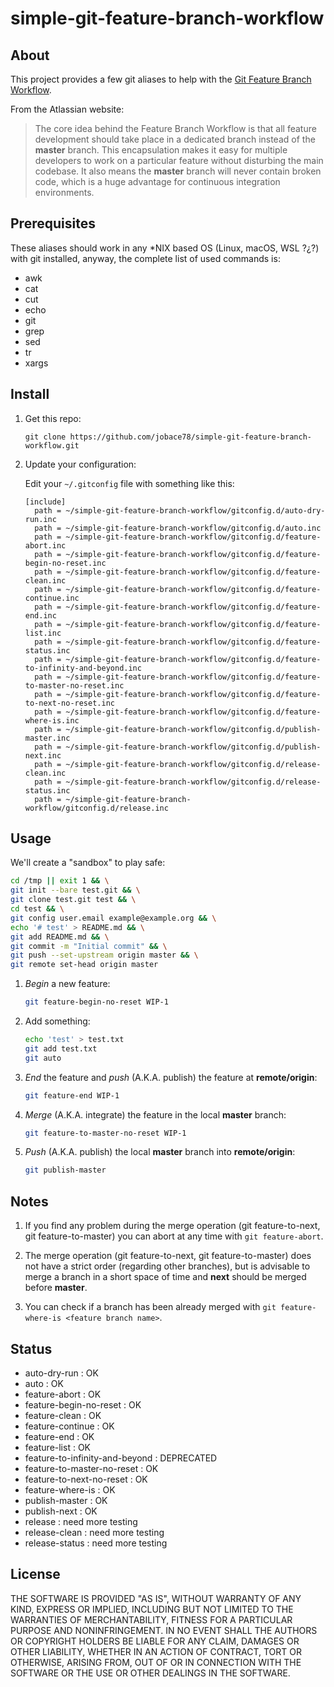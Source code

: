# simple-git-feature-branch-workflow

## About

This project provides a few git aliases to help with the [Git Feature Branch Workflow](https://www.atlassian.com/git/tutorials/comparing-workflows/feature-branch-workflow).

From the Atlassian website:

> The core idea behind the Feature Branch Workflow is that all feature development should take place in a dedicated branch instead of the **master** branch. This encapsulation makes it easy for multiple developers to work on a particular feature without disturbing the main codebase. It also means the **master** branch will never contain broken code, which is a huge advantage for continuous integration environments.

## Prerequisites

These aliases should work in any *NIX based OS (Linux, macOS, WSL ?¿?) with git installed, anyway, the complete list of used commands is:

* awk
* cat
* cut
* echo
* git
* grep
* sed
* tr
* xargs

## Install

  1. Get this repo:

      ```text
      git clone https://github.com/jobace78/simple-git-feature-branch-workflow.git
      ```

  2. Update your configuration:

      Edit your `~/.gitconfig` file with something like this:

      ```text
      [include]
        path = ~/simple-git-feature-branch-workflow/gitconfig.d/auto-dry-run.inc
        path = ~/simple-git-feature-branch-workflow/gitconfig.d/auto.inc
        path = ~/simple-git-feature-branch-workflow/gitconfig.d/feature-abort.inc
        path = ~/simple-git-feature-branch-workflow/gitconfig.d/feature-begin-no-reset.inc
        path = ~/simple-git-feature-branch-workflow/gitconfig.d/feature-clean.inc
        path = ~/simple-git-feature-branch-workflow/gitconfig.d/feature-continue.inc
        path = ~/simple-git-feature-branch-workflow/gitconfig.d/feature-end.inc
        path = ~/simple-git-feature-branch-workflow/gitconfig.d/feature-list.inc
        path = ~/simple-git-feature-branch-workflow/gitconfig.d/feature-status.inc
        path = ~/simple-git-feature-branch-workflow/gitconfig.d/feature-to-infinity-and-beyond.inc
        path = ~/simple-git-feature-branch-workflow/gitconfig.d/feature-to-master-no-reset.inc
        path = ~/simple-git-feature-branch-workflow/gitconfig.d/feature-to-next-no-reset.inc
        path = ~/simple-git-feature-branch-workflow/gitconfig.d/feature-where-is.inc
        path = ~/simple-git-feature-branch-workflow/gitconfig.d/publish-master.inc
        path = ~/simple-git-feature-branch-workflow/gitconfig.d/publish-next.inc
        path = ~/simple-git-feature-branch-workflow/gitconfig.d/release-clean.inc
        path = ~/simple-git-feature-branch-workflow/gitconfig.d/release-status.inc
        path = ~/simple-git-feature-branch-workflow/gitconfig.d/release.inc
      ```

## Usage

We'll create a "sandbox" to play safe:

```bash
cd /tmp || exit 1 && \
git init --bare test.git && \
git clone test.git test && \
cd test && \
git config user.email example@example.org && \
echo '# test' > README.md && \
git add README.md && \
git commit -m "Initial commit" && \
git push --set-upstream origin master && \
git remote set-head origin master
```

  1. *Begin* a new feature:

      ```bash
      git feature-begin-no-reset WIP-1
      ```

  2. Add something:

      ```bash
      echo 'test' > test.txt
      git add test.txt
      git auto
      ```

  3. *End* the feature and *push* (A.K.A. publish) the feature at **remote/origin**:

      ```bash
      git feature-end WIP-1
      ```

  4. *Merge* (A.K.A. integrate) the feature in the local **master** branch:

      ```bash
      git feature-to-master-no-reset WIP-1
      ```

  5. *Push* (A.K.A. publish) the local **master** branch into **remote/origin**:

      ```bash
      git publish-master
      ```

## Notes

  1. If you find any problem during the merge operation (git feature-to-next, git feature-to-master) you can abort at any time with `git feature-abort`.

  2. The merge operation (git feature-to-next, git feature-to-master) does not have a strict order (regarding other branches), but is advisable to merge a branch in a short space of time and **next** should be merged before **master**.

  3. You can check if a branch has been already merged with `git feature-where-is <feature branch name>`.

## Status

* auto-dry-run : OK
* auto : OK
* feature-abort : OK
* feature-begin-no-reset : OK
* feature-clean : OK
* feature-continue : OK
* feature-end : OK
* feature-list : OK
* feature-to-infinity-and-beyond : DEPRECATED
* feature-to-master-no-reset : OK
* feature-to-next-no-reset : OK
* feature-where-is : OK
* publish-master : OK
* publish-next : OK
* release : need more testing
* release-clean : need more testing
* release-status : need more testing

## License

THE SOFTWARE IS PROVIDED "AS IS", WITHOUT WARRANTY OF ANY KIND, EXPRESS OR
IMPLIED, INCLUDING BUT NOT LIMITED TO THE WARRANTIES OF MERCHANTABILITY,
FITNESS FOR A PARTICULAR PURPOSE AND NONINFRINGEMENT. IN NO EVENT SHALL THE
AUTHORS OR COPYRIGHT HOLDERS BE LIABLE FOR ANY CLAIM, DAMAGES OR OTHER
LIABILITY, WHETHER IN AN ACTION OF CONTRACT, TORT OR OTHERWISE, ARISING FROM,
OUT OF OR IN CONNECTION WITH THE SOFTWARE OR THE USE OR OTHER DEALINGS IN THE
SOFTWARE.
